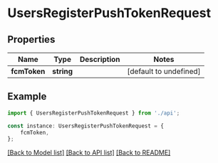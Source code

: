 # UsersRegisterPushTokenRequest


## Properties

Name | Type | Description | Notes
------------ | ------------- | ------------- | -------------
**fcmToken** | **string** |  | [default to undefined]

## Example

```typescript
import { UsersRegisterPushTokenRequest } from './api';

const instance: UsersRegisterPushTokenRequest = {
    fcmToken,
};
```

[[Back to Model list]](../README.md#documentation-for-models) [[Back to API list]](../README.md#documentation-for-api-endpoints) [[Back to README]](../README.md)
